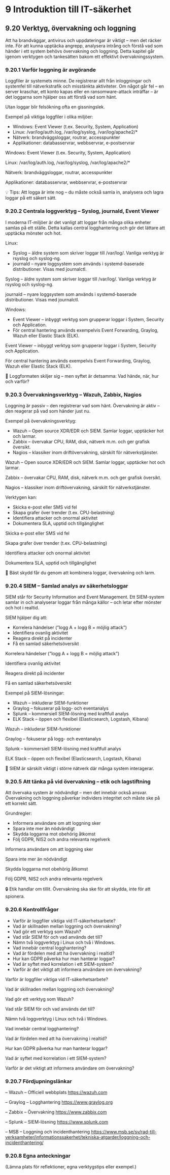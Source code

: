# 9 Introduktion till IT-säkerhet

## 9.20 Verktyg, övervakning och loggning

Att ha brandväggar, antivirus och uppdateringar är viktigt – men det räcker inte. För att kunna upptäcka angrepp, analysera intrång och förstå vad som händer i ett system behövs övervakning och loggning. Detta kapitel går igenom verktygen och tankesätten bakom ett effektivt övervakningssystem.

### 9.20.1 Varför loggning är avgörande

Loggfiler är systemets minne. De registrerar allt från inloggningar och systemfel till nätverkstrafik och misstänkta aktiviteter. Om något går fel – en server kraschar, ett konto kapas eller en ransomware-attack inträffar – är det loggarna som hjälper oss att förstå vad som hänt.

Utan loggar blir felsökning ofta en gissningslek.

Exempel på viktiga loggfiler i olika miljöer:

- Windows: Event Viewer (t.ex. Security, System, Application)
- Linux: /var/log/auth.log, /var/log/syslog, /var/log/apache2/*
- Nätverk: brandväggsloggar, routrar, accesspunkter
- Applikationer: databasservrar, webbservrar, e-postservrar

Windows: Event Viewer (t.ex. Security, System, Application)

Linux: /var/log/auth.log, /var/log/syslog, /var/log/apache2/*

Nätverk: brandväggsloggar, routrar, accesspunkter

Applikationer: databasservrar, webbservrar, e-postservrar

💡 Tips: Att logga är inte nog – du måste också samla in, analysera och lagra loggar på ett säkert sätt.

### 9.20.2 Centrala loggverktyg – Syslog, journald, Event Viewer

I moderna IT-miljöer är det vanligt att loggar från många olika enheter samlas på ett ställe. Detta kallas central logghantering och gör det lättare att upptäcka mönster och hot.

Linux:

- Syslog – äldre system som skriver loggar till /var/log/. Vanliga verktyg är rsyslog och syslog-ng.
- journald – nyare loggsystem som används i systemd-baserade distributioner. Visas med journalctl.

Syslog – äldre system som skriver loggar till /var/log/. Vanliga verktyg är rsyslog och syslog-ng.

journald – nyare loggsystem som används i systemd-baserade distributioner. Visas med journalctl.

Windows:

- Event Viewer – inbyggt verktyg som grupperar loggar i System, Security och Application.
- För central hantering används exempelvis Event Forwarding, Graylog, Wazuh eller Elastic Stack (ELK).

Event Viewer – inbyggt verktyg som grupperar loggar i System, Security och Application.

För central hantering används exempelvis Event Forwarding, Graylog, Wazuh eller Elastic Stack (ELK).

💬 Loggformaten skiljer sig – men syftet är detsamma: Vad hände, när, hur och varför?

### 9.20.3 Övervakningsverktyg – Wazuh, Zabbix, Nagios

Loggning är passiv – den registrerar vad som hänt. Övervakning är aktiv – den reagerar på vad som händer just nu.

Exempel på övervakningsverktyg:

- Wazuh – Open source XDR/EDR och SIEM. Samlar loggar, upptäcker hot och larmar.
- Zabbix – övervakar CPU, RAM, disk, nätverk m.m. och ger grafisk översikt.
- Nagios – klassiker inom driftövervakning, särskilt för nätverkstjänster.

Wazuh – Open source XDR/EDR och SIEM. Samlar loggar, upptäcker hot och larmar.

Zabbix – övervakar CPU, RAM, disk, nätverk m.m. och ger grafisk översikt.

Nagios – klassiker inom driftövervakning, särskilt för nätverkstjänster.

Verktygen kan:

- Skicka e-post eller SMS vid fel
- Skapa grafer över trender (t.ex. CPU-belastning)
- Identifiera attacker och onormal aktivitet
- Dokumentera SLA, upptid och tillgänglighet

Skicka e-post eller SMS vid fel

Skapa grafer över trender (t.ex. CPU-belastning)

Identifiera attacker och onormal aktivitet

Dokumentera SLA, upptid och tillgänglighet

📌 Bäst skydd får du genom att kombinera loggar, övervakning och larm.

### 9.20.4 SIEM – Samlad analys av säkerhetsloggar

SIEM står för Security Information and Event Management. Ett SIEM-system samlar in och analyserar loggar från många källor – och letar efter mönster och hot i realtid.

SIEM hjälper dig att:

- Korrelera händelser (”logg A + logg B = möjlig attack”)
- Identifiera ovanlig aktivitet
- Reagera direkt på incidenter
- Få en samlad säkerhetsöversikt

Korrelera händelser (”logg A + logg B = möjlig attack”)

Identifiera ovanlig aktivitet

Reagera direkt på incidenter

Få en samlad säkerhetsöversikt

Exempel på SIEM-lösningar:

- Wazuh – inkluderar SIEM-funktioner
- Graylog – fokuserar på logg- och eventanalys
- Splunk – kommersiell SIEM-lösning med kraftfull analys
- ELK Stack – öppen och flexibel (Elasticsearch, Logstash, Kibana)

Wazuh – inkluderar SIEM-funktioner

Graylog – fokuserar på logg- och eventanalys

Splunk – kommersiell SIEM-lösning med kraftfull analys

ELK Stack – öppen och flexibel (Elasticsearch, Logstash, Kibana)

📌 SIEM är särskilt viktigt i större nätverk där många system interagerar.

### 9.20.5 Att tänka på vid övervakning – etik och lagstiftning

Att övervaka system är nödvändigt – men det innebär också ansvar. Övervakning och loggning påverkar individers integritet och måste ske på ett korrekt sätt.

Grundregler:

- Informera användare om att loggning sker
- Spara inte mer än nödvändigt
- Skydda loggarna mot obehörig åtkomst
- Följ GDPR, NIS2 och andra relevanta regelverk

Informera användare om att loggning sker

Spara inte mer än nödvändigt

Skydda loggarna mot obehörig åtkomst

Följ GDPR, NIS2 och andra relevanta regelverk

🔒 Etik handlar om tillit. Övervakning ska ske för att skydda, inte för att spionera.



### 9.20.6 Kontrollfrågor

- Varför är loggfiler viktiga vid IT-säkerhetsarbete?
- Vad är skillnaden mellan loggning och övervakning?
- Vad gör ett verktyg som Wazuh?
- Vad står SIEM för och vad används det till?
- Nämn två loggverktyg i Linux och två i Windows.
- Vad innebär central logghantering?
- Vad är fördelen med att ha övervakning i realtid?
- Hur kan GDPR påverka hur man hanterar loggar?
- Vad är syftet med korrelation i ett SIEM-system?
- Varför är det viktigt att informera användare om övervakning?

Varför är loggfiler viktiga vid IT-säkerhetsarbete?

Vad är skillnaden mellan loggning och övervakning?

Vad gör ett verktyg som Wazuh?

Vad står SIEM för och vad används det till?

Nämn två loggverktyg i Linux och två i Windows.

Vad innebär central logghantering?

Vad är fördelen med att ha övervakning i realtid?

Hur kan GDPR påverka hur man hanterar loggar?

Vad är syftet med korrelation i ett SIEM-system?

Varför är det viktigt att informera användare om övervakning?



### 9.20.7 Fördjupningslänkar

– Wazuh – Officiell webbplats
 https://wazuh.com

– Graylog – Logghantering
 https://www.graylog.org

– Zabbix – Övervakning
 https://www.zabbix.com

– Splunk – SIEM-lösning
 https://www.splunk.com

– MSB – Loggning och incidenthantering
 https://www.msb.se/sv/rad-till-verksamheter/informationssakerhet/tekniska-atgarder/loggning-och-incidenthantering/



### 9.20.8 Egna anteckningar

(Lämna plats för reflektioner, egna verktygstips eller exempel.)


